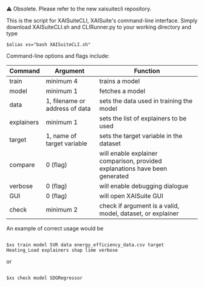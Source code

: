 :warning: Obsolete. Please refer to the new xaisuitecli repository.

This is the script for XAISuiteCLI, XAISuite's command-line interface. Simply download XAISuiteCLI.sh and CLIRunner.py to your working directory and type

```
$alias xs="bash XAISuiteCLI.sh"
```

Command-line options and flags include:

| **Command**  | **Argument**                              | **Function**                                                                |
|--------------|-------------------------------------------|-----------------------------------------------------------------------------|
| train      | minimum 4                                 | trains a model                                                              |
| model      | minimum 1                                 | fetches a model                                                             |
| data       | 1, filename or address of data            | sets the data used in training the model                                    |
| explainers | minimum 1                                 | sets the list of explainers to be used                                      |
| target     | 1, name of target variable                | sets the target variable in the dataset                                     |
| compare    | 0 (flag)                                  | will enable explainer comparison, provided explanations have been generated |
| verbose    | 0 (flag)                                  | will enable debugging dialogue                                              |
| GUI        | 0 (flag)                                  | will open XAISuite GUI                                                      |
| check      | minimum 2                                 | check if argument is a valid, model, dataset, or explainer                  |

An example of correct usage would be

````

$xs train model SVR data energy_efficiency_data.csv target Heating_Load explainers shap lime verbose

````

or

````

$xs check model SDGRegressor

````
